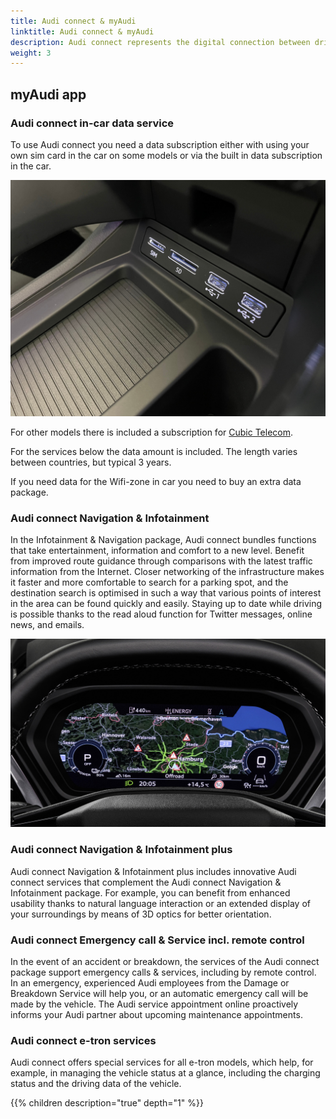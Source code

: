 ```yaml
---
title: Audi connect & myAudi
linktitle: Audi connect & myAudi
description: Audi connect represents the digital connection between driver, vehicle, and infrastructure. It bundles all structures that use online connectivity with the vehicle to provide real-time information and multiple digital functions.
weight: 3
---
```


## myAudi app

### Audi connect in-car data service

To use Audi connect you need a data subscription either with using your own sim card in the car on some models or via the built in data subscription
in the car.

![Simport](simport.jpg "On Audi e-tron 2019/2020 models there was a sim card input")

For other models there is included a subscription for [Cubic Telecom](https://audi.cubictelecom.com/en/).

For the services below the data amount is included. The length varies between countries, but typical 3 years.

If you need data for the Wifi-zone in car you need to buy an extra data package.

### Audi connect Navigation & Infotainment

In the Infotainment & Navigation package, Audi connect bundles functions that take entertainment, information and comfort to a new level. Benefit from improved route guidance through comparisons with the latest traffic information from the Internet. Closer networking of the infrastructure makes it faster and more comfortable to search for a parking spot, and the destination search is optimised in such a way that various points of interest in the area can be found quickly and easily. Staying up to date while driving is possible thanks to the read aloud function for Twitter messages, online news, and emails.

![Google satelitte map](satelitmap1.jpg "Audi connect gives Google Satelitt maps on selected models")

### Audi connect Navigation & Infotainment plus

Audi connect Navigation & Infotainment plus includes innovative Audi connect services that complement the Audi connect Navigation & Infotainment package. For example, you can benefit from enhanced usability thanks to natural language interaction or an extended display of your surroundings by means of 3D optics for better orientation.

### Audi connect Emergency call & Service incl. remote control

In the event of an accident or breakdown, the services of the Audi connect package support emergency calls & services, including by remote control. In an emergency, experienced Audi employees from the Damage or Breakdown Service will help you, or an automatic emergency call will be made by the vehicle. The Audi service appointment online proactively informs your Audi partner about upcoming maintenance appointments.

### Audi connect e-tron services

Audi connect offers special services for all e-tron models, which help, for example, in managing the vehicle status at a glance, including the charging status and the driving data of the vehicle.

{{% children description="true" depth="1" %}}
